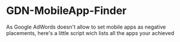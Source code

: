 # GDN-MobileApp-Finder
As Google AdWords doesn't allow to set mobile apps as negative placements, here's a little script wich lists all the apps your achieved
